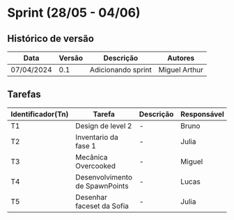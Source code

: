 # Sprint (28/05 - 04/06)

## Histórico de versão

|Data|Versão|Descrição|Autores|
|--|--|--|--|
|07/04/2024|0.1|Adicionando sprint|Miguel Arthur|

## Tarefas

|Identificador(Tn)|Tarefa|Descrição|Responsável|
|--|--|--|--|
|T1|Design de level 2|-|Bruno|
|T2|Inventario da fase 1|-|Julia|
|T3|Mecânica Overcooked|-|Miguel|
|T4|Desenvolvimento de SpawnPoints|-|Lucas|
|T5|Desenhar faceset da Sofia|-|Julia|
